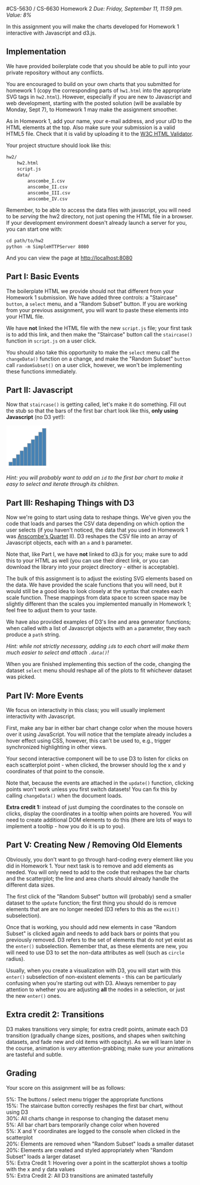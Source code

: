 #CS-5630 / CS-6630 Homework 2
*Due: Friday, September 11, 11:59 pm. Value: 8%*

In this assignment you will make the charts developed for Homework 1 interactive with Javascript and d3.js.

## Implementation

We have provided boilerplate code that you should be able to pull into your private repository without any conflicts.

You are encouraged to build on your own charts that you submitted for homework 1 (copy the corresponding parts of ``hw1.html`` into the appropriate SVG tags in ``hw2.html``). However, especially if you are new to Javascript and web development, starting with the posted solution (will be available by Monday, Sept 7),  to Homework 1 may make the assignment smoother.

As in Homework 1, add your name, your e-mail address, and your uID to the HTML elements at the top. Also make sure your submission is a valid HTML5 file. Check that it is valid by uploading it to the [W3C HTML Validator](https://validator.w3.org/#validate_by_upload).

Your project structure should look like this:

    hw2/
        hw2.html
        script.js
        data/
            anscombe_I.csv
            anscombe_II.csv
            anscombe_III.csv
            anscombe_IV.csv

Remember, to be able to access the data files with javascript, you will need to be *serving* the hw2 directory, not just opening the HTML file in a browser. If your development environment doesn't already launch a server for you, you can start one with:

    cd path/to/hw2
    python -m SimpleHTTPServer 8080

And you can view the page at [http://localhost:8080](http://localhost:8080)

## Part I: Basic Events

The boilerplate HTML we provide should not that different from your Homework 1 submission. We have added three controls: a "Staircase" ``button``, a ``select`` menu, and a "Random Subset" button. If you are working from your previous assignment, you will want to paste these elements into your HTML file.

We have **not** linked the HTML file with the new ``script.js`` file; your first task is to add this link, and then make the "Staircase" button call the ``staircase()`` function in ``script.js`` on a user click.

You should also take this opportunity to make the ``select`` menu call the ``changeData()`` function on a change, and make the "Random Subset" ``button`` call ``randomSubset()`` on a user click, however, we won't be implementing these functions immediately.

## Part II: Javascript

Now that ``staircase()`` is getting called, let's make it do something. Fill out the stub so that the bars of the first bar chart look like this, **only using Javascript** (no D3 yet!):

![Bar chart](figures/staircase.png)

*Hint: you will probably want to add an ``id`` to the first bar chart to make it easy to select and iterate through its children.*

## Part III: Reshaping Things with D3

Now we're going to start using data to reshape things. We've given you the code that loads and parses the CSV data depending on which option the user selects (if you haven't noticed, the data that you used in Homework 1 was [Anscombe's Quartet](https://en.wikipedia.org/wiki/Anscombe%27s_quartet) II). D3 reshapes the CSV file into an array of Javascript objects, each with an `a` and `b` parameter.

Note that, like Part I, we have **not** linked to d3.js for you; make sure to add this to your HTML as well (you can use their direct link, or you can download the library into your project directory - either is acceptable).

The bulk of this assignment is to adjust the existing SVG elements based on the data. We have provided the scale functions that you will need, but it would still be a good idea to look closely at the syntax that creates each scale function. These mappings from data space to screen space may be slightly different than the scales you implemented manually in Homework 1; feel free to adjust them to your taste.

We have also provided examples of D3's line and area generator functions; when called with a list of Javascript objects with an `a` parameter, they each produce a `path` string.

*Hint: while not strictly necessary, adding ``id``s to each chart will make them much easier to select and attach ``.data()``!*

When you are finished implementing this section of the code, changing the dataset ``select`` menu should reshape all of the plots to fit whichever dataset was picked.

## Part IV: More Events

We focus on interactivity in this class; you will usually implement interactivity with Javascript.

First, make any bar in either bar chart change color when the mouse hovers over it using JavaScript. You will notice that the template already includes a hover effect using CSS, however, this can't be used to, e.g., trigger synchronized highlighting in other views.

Your second interactive component will be to use D3 to listen for clicks on each scatterplot point - when clicked, the browser should log the x and y coordinates of that point to the console.

Note that, because the events are attached in the ``update()`` function, clicking points won't work unless you first switch datasets! You can fix this by calling ``changeData()`` when the document loads.

**Extra credit 1:** instead of just dumping the coordinates to the console on clicks, display the coordinates in a tooltip when points are hovered. You will need to create additional DOM elements to do this (there are lots of ways to implement a tooltip - how you do it is up to you).

## Part V: Creating New / Removing Old Elements

Obviously, you don't want to go through hard-coding every element like you did in Homework 1. Your next task is to remove and add elements as needed. You will only need to add to the code that reshapes the bar charts and the scatterplot; the line and area charts should already handle the different data sizes.

The first click of the "Random Subset" button will (probably) send a smaller dataset to the ``update`` function; the first thing you should do is remove elements that are are no longer needed (D3 refers to this as the ``exit()`` subselection).

Once that is working, you should add new elements in case "Random Subset" is clicked again and needs to add back bars or points that you previously removed. D3 refers to the set of elements that do not yet exist as the ``enter()`` subselection. Remember that, as these elements are new, you will need to use D3 to set the non-data attributes as well (such as ``circle`` radius).

Usually, when you create a visualization with D3, you will start with this ``enter()`` subselection of non-existent elements - this can be particularly confusing when you're starting out with D3. Always remember to pay attention to whether you are adjusting **all** the nodes in a selection, or just the new ``enter()`` ones.

## Extra credit 2: Transitions

D3 makes transitions very simple; for extra credit points, animate each D3 transition (gradually change sizes, positions, and shapes when switching datasets, and fade new and old items with opacity). As we will learn later in the course, animation is *very* attention-grabbing; make sure your animations are tasteful and subtle.

## Grading

Your score on this assignment will be as follows:

5%: The buttons / select menu trigger the appropriate functions <br />
15%: The staircase button correctly reshapes the first bar chart, without using D3 <br />
30%: All charts change in response to changing the dataset menu <br />
5%: All bar chart bars temporarily change color when hovered <br />
5%: X and Y coordinates are logged to the console when clicked in the scatterplot <br />
20%: Elements are removed when "Random Subset" loads a smaller dataset <br />
20%: Elements are created and styled appropriately when "Random Subset" loads a larger dataset <br />
5%: Extra Credit 1: Hovering over a point in the scatterplot shows a tooltip with the x and y data values <br />
5%: Extra Credit 2: All D3 transitions are animated tastefully <br />
